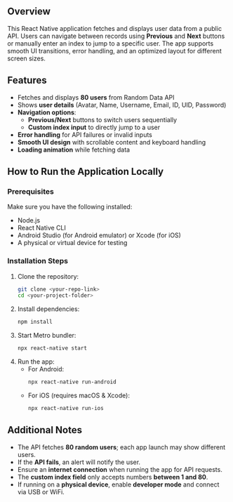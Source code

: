 ## Overview
This React Native application fetches and displays user data from a public API. Users can navigate between records using **Previous** and **Next** buttons or manually enter an index to jump to a specific user. The app supports smooth UI transitions, error handling, and an optimized layout for different screen sizes.

## Features
- Fetches and displays **80 users** from Random Data API
- Shows **user details** (Avatar, Name, Username, Email, ID, UID, Password)
- **Navigation options**:
  - **Previous/Next** buttons to switch users sequentially
  - **Custom index input** to directly jump to a user
- **Error handling** for API failures or invalid inputs
- **Smooth UI design** with scrollable content and keyboard handling
- **Loading animation** while fetching data

## How to Run the Application Locally

### Prerequisites
Make sure you have the following installed:
- Node.js
- React Native CLI
- Android Studio (for Android emulator) or Xcode (for iOS)
- A physical or virtual device for testing

### Installation Steps
1. Clone the repository:
   ```sh
   git clone <your-repo-link>
   cd <your-project-folder>
   ```
2. Install dependencies:
   ```sh
   npm install
   ```
3. Start Metro bundler:
   ```sh
   npx react-native start
   ```
4. Run the app:
   - For Android:
     ```sh
     npx react-native run-android
     ```
   - For iOS (requires macOS & Xcode):
     ```sh
     npx react-native run-ios
     ```

## Additional Notes
- The API fetches **80 random users**; each app launch may show different users.
- If the **API fails**, an alert will notify the user.
- Ensure an **internet connection** when running the app for API requests.
- The **custom index field** only accepts numbers **between 1 and 80**.
- If running on a **physical device**, enable **developer mode** and connect via USB or WiFi.

